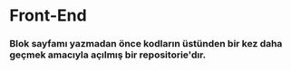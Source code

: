 # <h1>Front-End</h1>
<h3> Blok sayfamı yazmadan önce kodların üstünden bir kez daha geçmek amacıyla açılmış bir repositorie'dır.</h3>


